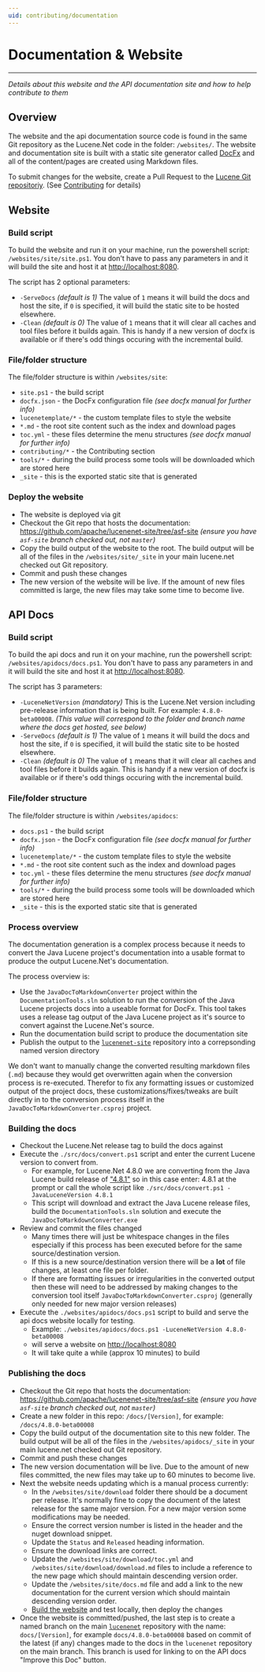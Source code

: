 ```yaml
---
uid: contributing/documentation
---
```

Documentation & Website
===============

---------------

_Details about this website and the API documentation site and how to help contribute to them_

## Overview

The website and the api documentation source code is found in the same Git repository as the Lucene.Net code in the folder: `/websites/`. The website and documentation site is built with a static site generator called [DocFx](https://dotnet.github.io/docfx/) and all of the content/pages are created using Markdown files.

To submit changes for the website, create a Pull Request to the [Lucene Git repositoriy](https://github.com/apache/lucenenet). (See [Contributing](xref:contributing#submit-a-pull-request) for details)

## Website

### Build script

To build the website and run it on your machine, run the powershell script: `/websites/site/site.ps1`. You don't have to pass any parameters in and it will build the site and host it at [http://localhost:8080](http://localhost:8080). 

The script has 2 optional parameters:

* `-ServeDocs` _(default is 1)_ The value of `1` means it will build the docs and host the site, if `0` is specified, it will build the static site to be hosted elsewhere.
* `-Clean` _(default is 0)_ The value of `1` means that it will clear all caches and tool files before it builds again. This is handy if a new version of docfx is available or if there's odd things occuring with the incremental build.

### File/folder structure

The file/folder structure is within `/websites/site`:

* `site.ps1` - the build script
* `docfx.json` - the DocFx configuration file _(see docfx manual for further info)_
* `lucenetemplate/*` - the custom template files to style the website
* `*.md` - the root site content such as the index and download pages
* `toc.yml` - these files determine the menu structures _(see docfx manual for further info)_
* `contributing/*` - the Contributing section
* `tools/*` - during the build process some tools will be downloaded which are stored here
* `_site` - this is the exported static site that is generated

### Deploy the website

* The website is deployed via git
* Checkout the Git repo that hosts the documentation: https://github.com/apache/lucenenet-site/tree/asf-site _(ensure you have `asf-site` branch checked out, not `master`)_
* Copy the build output of the website to the root. The build output will be all of the files in the `/websites/site/_site` in your main lucene.net checked out Git repository. 
* Commit and push these changes
* The new version of the website will be live. If the amount of new files committed is large, the new files may take some time to become live. 

## API Docs

### Build script

To build the api docs and run it on your machine, run the powershell script: `/websites/apidocs/docs.ps1`. You don't have to pass any parameters in and it will build the site and host it at [http://localhost:8080](http://localhost:8080). 

The script has 3 parameters:

* `-LuceneNetVersion` _(mandatory)_ This is the Lucene.Net version including pre-release information that is being built. For example: `4.8.0-beta00008`. _(This value will correspond to the folder and branch name where the docs get hosted, see below)_
* `-ServeDocs` _(default is 1)_ The value of `1` means it will build the docs and host the site, if `0` is specified, it will build the static site to be hosted elsewhere.
* `-Clean` _(default is 0)_ The value of `1` means that it will clear all caches and tool files before it builds again. This is handy if a new version of docfx is available or if there's odd things occuring with the incremental build.

### File/folder structure

The file/folder structure is within `/websites/apidocs`:

* `docs.ps1` - the build script
* `docfx.json` - the DocFx configuration file _(see docfx manual for further info)_
* `lucenetemplate/*` - the custom template files to style the website
* `*.md` - the root site content such as the index and download pages
* `toc.yml` - these files determine the menu structures _(see docfx manual for further info)_
* `tools/*` - during the build process some tools will be downloaded which are stored here
* `_site` - this is the exported static site that is generated

### Process overview

The documentation generation is a complex process because it needs to convert the Java Lucene project's documentation into a usable format to produce the output Lucene.Net's documentation. 

The process overview is:

* Use the `JavaDocToMarkdownConverter` project within the `DocumentationTools.sln` solution to run the conversion of the Java Lucene projects docs into a useable format for DocFx. This tool takes uses a release tag output of the Java Lucene project as it's source to convert against the Lucene.Net's source. 
* Run the documentation build script to produce the documentation site
* Publish the output to the [`lucenenet-site`](https://github.com/apache/lucenenet-site) repository into a correpsonding named version directory

We don't want to manually change the converted resulting markdown files (`.md`) because they would get overwritten again when the conversion process is re-executed. Therefor to fix any formatting issues or customized output of the project docs, these customizations/fixes/tweaks are built directly in to the conversion process itself in the `JavaDocToMarkdownConverter.csproj` project.

### Building the docs

* Checkout the Lucene.Net release tag to build the docs against
* Execute the `./src/docs/convert.ps1` script and enter the current Lucene version to convert from. 
  * For example, for Lucene.Net 4.8.0 we are converting from the Java Lucene build release of ["4.8.1"](https://github.com/apache/lucene-solr/releases/tag/releases%2Flucene-solr%2F4.8.1) so in this case enter: 4.8.1 at the prompt or call the whole script like `./src/docs/convert.ps1 -JavaLuceneVersion 4.8.1`
  * This script will download and extract the Java Lucene release files, build the `DocumentationTools.sln` solution and execute the `JavaDocToMarkdownConverter.exe`
* Review and commit the files changed
  * Many times there will just be whitespace changes in the files especially if this process has been executed before for the same source/destination version.
  * If this is a new source/destination version there will be a **lot** of file changes, at least one file per folder.
  * If there are formatting issues or irregularities in the converted output then these will need to be addressed by making changes to the conversion tool itself `JavaDocToMarkdownConverter.csproj` (generally only needed for new major version releases)
* Execute the `./websites/apidocs/docs.ps1` script to build and serve the api docs website locally for testing.
  * Example: `./websites/apidocs/docs.ps1 -LuceneNetVersion 4.8.0-beta00008`
  * will serve a website on [http://localhost:8080](http://localhost:8080)
  * It will take quite a while (approx 10 minutes) to build
  

### Publishing the docs

* Checkout the Git repo that hosts the documentation: https://github.com/apache/lucenenet-site/tree/asf-site _(ensure you have `asf-site` branch checked out, not `master`)_
* Create a new folder in this repo: `/docs/[Version]`, for example: `/docs/4.8.0-beta00008`
* Copy the build output of the documentation site to this new folder. The build output will be all of the files in the `/websites/apidocs/_site` in your main lucene.net checked out Git repository. 
* Commit and push these changes
* The new version documentation will be live. Due to the amount of new files committed, the new files may take up to 60 minutes to become live. 
* Next the website needs updating which is a manual process currently:
  * In the `/websites/site/download` folder there should be a document per release. It's normally fine to copy the document of the latest release for the same major version. For a new major version some modifications may be needed. 
  * Ensure the correct version number is listed in the header and the nuget download snippet.
  * Update the `Status` and `Released` heading information. 
  * Ensure the download links are correct.
  * Update the `/websites/site/download/toc.yml` and `/websites/site/download/download.md` files to include a reference to the new page which should maintain descending version order.
  * Update the `/websites/site/docs.md` file and add a link to the new documentation for the current version which should maintain descending version order.
  * [Build the website](#website) and test locally, then deploy the changes
* Once the website is committed/pushed, the last step is to create a named branch on the main [`lucenenet`](https://github.com/apache/lucenenet) repository with the name: `docs/[Version]`, for example `docs/4.8.0-beta00008` based on commit of the latest (if any) changes made to the docs in the `lucenenet` repository on the main branch. This branch is used for linking to on the API docs "Improve this Doc" button.  
  
